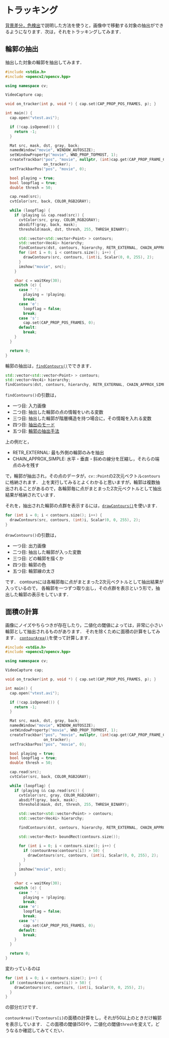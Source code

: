 # トラッキング

[背景差分，色検出](../03/third_opencv.md)で説明した方法を使うと，画像中で移動する対象の抽出ができるようになります．次は，それをトラッキングしてみます．


## 輪郭の抽出

抽出した対象の輪郭を抽出してみます．

```cpp
#include <stdio.h>
#include <opencv2/opencv.hpp>

using namespace cv;

VideoCapture cap;

void on_tracker(int p, void *) { cap.set(CAP_PROP_POS_FRAMES, p); }

int main() {
  cap.open("vtest.avi");

  if (!cap.isOpened()) {
    return -1;
  }

  Mat src, mask, dst, gray, back;
  namedWindow("movie", WINDOW_AUTOSIZE);
  setWindowProperty("movie", WND_PROP_TOPMOST, 1);
  createTrackbar("pos", "movie", nullptr, (int)cap.get(CAP_PROP_FRAME_COUNT),
                 on_tracker);
  setTrackbarPos("pos", "movie", 0);

  bool playing = true;
  bool loopflag = true;
  double thresh = 50;

  cap.read(src);
  cvtColor(src, back, COLOR_RGB2GRAY);

  while (loopflag) {
    if (playing && cap.read(src)) {
      cvtColor(src, gray, COLOR_RGB2GRAY);
      absdiff(gray, back, mask);
      threshold(mask, dst, thresh, 255, THRESH_BINARY);

      std::vector<std::vector<Point> > contours;
      std::vector<Vec4i> hierarchy;
      findContours(dst, contours, hierarchy, RETR_EXTERNAL, CHAIN_APPROX_SIMPLE);
      for (int i = 0; i < contours.size(); i++) {
        drawContours(src, contours, (int)i, Scalar(0, 0, 255), 2);
      }
      imshow("movie", src);
    }

    char c = waitKey(30);
    switch (c) {
      case ' ':
        playing = !playing;
        break;
      case 'e':
        loopflag = false;
        break;
      case 's':
        cap.set(CAP_PROP_POS_FRAMES, 0);
      default:
        break;
    }
  }

  return 0;
}
```

輪郭の抽出は，[`findContours()`](https://docs.opencv.org/4.5.0/d3/dc0/group__imgproc__shape.html#gadf1ad6a0b82947fa1fe3c3d497f260e0)でできます．

```cpp
std::vector<std::vector<Point> > contours;
std::vector<Vec4i> hierarchy;
findContours(dst, contours, hierarchy, RETR_EXTERNAL, CHAIN_APPROX_SIMPLE);
```

`findContours()`の引数は，
- 一つ目: 入力画像
- 二つ目: 抽出した輪郭の点の情報をいれる変数
- 三つ目: 抽出した輪郭が階層構造を持つ場合に，その情報を入れる変数
- 四つ目: [抽出のモード](https://docs.opencv.org/4.5.0/d3/dc0/group__imgproc__shape.html#ga819779b9857cc2f8601e6526a3a5bc71)
- 五つ目: [輪郭の抽出手法](https://docs.opencv.org/4.5.0/d3/dc0/group__imgproc__shape.html#ga4303f45752694956374734a03c54d5ff)

上の例だと，

- RETR_EXTERNAL: 最も外側の輪郭のみを抽出
- CHAIN_APPROX_SIMPLE: 水平・垂直・斜めの線分を圧縮し，それらの端点のみを残す

で，輪郭が抽出され，その点のデータが，`cv::Point`の2次元ベクトル`contours`に格納されます．
上を実行してみるとよくわかると思いますが，輪郭は複数抽出されることがあるので，各輪郭毎に点がまとまった2次元ベクトルとして抽出結果が格納されています．

それを，抽出された輪郭の点群を表示するには，[`drawContours()`](https://docs.opencv.org/4.5.0/d6/d6e/group__imgproc__draw.html#ga746c0625f1781f1ffc9056259103edbc)を使います．

```cpp
for (int i = 0; i < contours.size(); i++) {
  drawContours(src, contours, (int)i, Scalar(0, 0, 255), 2);
}
```

`drawContours()`の引数は，
- 一つ目: 出力画像
- 二つ目: 抽出した輪郭が入った変数
- 三つ目: どの輪郭を描くか
- 四つ目: 輪郭の色
- 五つ目: 輪郭線の太さ

です． 
contoursには各輪郭毎に点がまとまった2次元ベクトルとして抽出結果が入っているので，
各輪郭を一つずつ取り出し，その点群を表示という形で，抽出した輪郭の表示をしています．



## 面積の計算

画像にノイズやちらつきが存在したり，二値化の閾値によっては，非常に小さい輪郭として抽出されるものがあります．
それを除くために面積の計算をしてみます．
[`contourArea()`](https://docs.opencv.org/4.5.0/d3/dc0/group__imgproc__shape.html#ga2c759ed9f497d4a618048a2f56dc97f1)を使って計算します．

```cpp
#include <stdio.h>
#include <opencv2/opencv.hpp>

using namespace cv;

VideoCapture cap;

void on_tracker(int p, void *) { cap.set(CAP_PROP_POS_FRAMES, p); }

int main() {
  cap.open("vtest.avi");

  if (!cap.isOpened()) {
    return -1;
  }

  Mat src, mask, dst, gray, back;
  namedWindow("movie", WINDOW_AUTOSIZE);
  setWindowProperty("movie", WND_PROP_TOPMOST, 1);
  createTrackbar("pos", "movie", nullptr, (int)cap.get(CAP_PROP_FRAME_COUNT),
                 on_tracker);
  setTrackbarPos("pos", "movie", 0);

  bool playing = true;
  bool loopflag = true;
  double thresh = 50;

  cap.read(src);
  cvtColor(src, back, COLOR_RGB2GRAY);

  while (loopflag) {
    if (playing && cap.read(src)) {
      cvtColor(src, gray, COLOR_RGB2GRAY);
      absdiff(gray, back, mask);
      threshold(mask, dst, thresh, 255, THRESH_BINARY);

      std::vector<std::vector<Point> > contours;
      std::vector<Vec4i> hierarchy;

      findContours(dst, contours, hierarchy, RETR_EXTERNAL, CHAIN_APPROX_NONE);

      std::vector<Rect> boundRect(contours.size());

      for (int i = 0; i < contours.size(); i++) {
        if (contourArea(contours[i]) > 50) {
          drawContours(src, contours, (int)i, Scalar(0, 0, 255), 2);
        }
      }
      imshow("movie", src);
    }

    char c = waitKey(30);
    switch (c) {
      case ' ':
        playing = !playing;
        break;
      case 'e':
        loopflag = false;
        break;
      case 's':
        cap.set(CAP_PROP_POS_FRAMES, 0);
      default:
        break;
    }
  }

  return 0;
}
```

変わっているのは

```cpp
for (int i = 0; i < contours.size(); i++) {
  if (contourArea(contours[i]) > 50) {
    drawContours(src, contours, (int)i, Scalar(0, 0, 255), 2);
  }
}
```
の部分だけです．

`contourArea()`で`contours[i]`の面積の計算をし，それが50以上のときだけ輪郭を表示しています．
この面積の閾値(50)や，二値化の閾値`thresh`を変えて，どうなるか確認してみてくだい．




